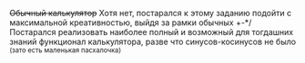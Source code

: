 ~~Обычный калькулятор~~ 
Хотя нет, постарался к этому заданию подойти с максимальной креативностью, выйдя за рамки обычных +-*/
Постарался реализовать наиболее полный и возможный для тогдашних знаний функционал калькулятора, разве что синусов-косинусов не было
<sub> (зато есть маленькая пасхалочка) </sub>
